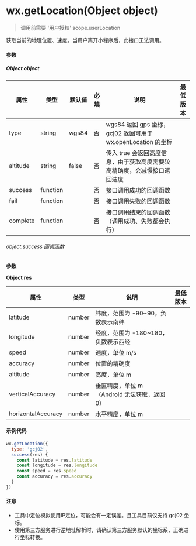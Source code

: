 # wx.getLocation(Object object)

> 调用前需要 '用户授权' scope.userLocation

获取当前的地理位置、速度。当用户离开小程序后，此接口无法调用。

#### 参数

##### Object object

属性       | 类型       | 默认值   | 必填 | 说明                                              | 最低版本                                                                                                              
-------- | -------- | ----- | -- | ----------------------------------------------- | ------------------------------------------------------------------------------------------------------------------
type     | string   | wgs84 | 否  | wgs84 返回 gps 坐标，gcj02 返回可用于 wx.openLocation 的坐标 |                                                                                                                   
altitude | string   | false | 否  | 传入 true 会返回高度信息，由于获取高度需要较高精确度，会减慢接口返回速度         | 
success  | function |       | 否  | 接口调用成功的回调函数                                     |                                                                                                                   
fail     | function |       | 否  | 接口调用失败的回调函数                                     |                                                                                                                   
complete | function |       | 否  | 接口调用结束的回调函数（调用成功、失败都会执行）                        |                                                                                                                   

###### object.success 回调函数

**参数**

**Object res**

属性                 | 类型     | 说明                           | 最低版本                                                                                                              
------------------ | ------ | ---------------------------- | ------------------------------------------------------------------------------------------------------------------
latitude           | number | 纬度，范围为 -90~90，负数表示南纬         |                                                                                                                   
longitude          | number | 经度，范围为 -180~180，负数表示西经       |                                                                                                                   
speed              | number | 速度，单位 m/s                    |                                                                                                                   
accuracy           | number | 位置的精确度                       |                                                                                                                   
altitude           | number | 高度，单位 m                      | 
verticalAccuracy   | number | 垂直精度，单位 m（Android 无法获取，返回 0） | 
horizontalAccuracy | number | 水平精度，单位 m                    | 

#### 示例代码

```js
wx.getLocation({
  type: 'gcj02',
  success(res) {
    const latitude = res.latitude
    const longitude = res.longitude
    const speed = res.speed
    const accuracy = res.accuracy
  }
})
```

#### 注意

* 工具中定位模拟使用IP定位，可能会有一定误差。且工具目前仅支持 gcj02 坐标。
* 使用第三方服务进行逆地址解析时，请确认第三方服务默认的坐标系，正确进行坐标转换。